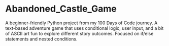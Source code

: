 # Abandoned_Castle_Game
A beginner-friendly Python project from my 100 Days of Code journey. A text-based adventure game that uses conditional logic, user input, and a bit of ASCII art fun to explore different story outcomes. Focused on if/else statements and nested conditions.
